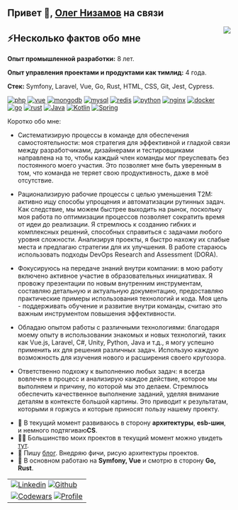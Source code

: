 <h2>Привет 👋, <a href="https://olegnizamov.ru/">Олег Низамов</a> на связи</h2>
<img align="right" src="https://media1.giphy.com/media/13HgwGsXF0aiGY/giphy.gif" />

<h2>⚡️Несколько фактов обо мне</h2>

**Опыт промышленной разработки:** 8 лет.

**Опыт управления проектами и продуктами как тимлид:** 4 года.

**Стек:** Symfony, Laravel, Vue, Go, Rust, HTML, CSS, Git, Jest, Cypress.
<p align="left">
      <a href="#"><img src="https://img.shields.io/badge/php-8993be?style=for-the-badge&logo=php&logoColor=white" alt="php"/></a>
      <a href="#"><img src="https://img.shields.io/badge/vue-42b883?style=for-the-badge&logo=Vue&logoColor=white" alt="vue"/></a>
      <a href="#"><img src="https://img.shields.io/badge/mongodb-049024?style=for-the-badge&logo=mongodb&logoColor=white" alt="mongodb"/></a>
      <a href="#"><img src="https://img.shields.io/badge/mysql-00758F?style=for-the-badge&logo=mysql&logoColor=white" alt="mysql"/></a>
      <a href="#"><img src="https://img.shields.io/badge/redis-D82C20?style=for-the-badge&logo=redis&logoColor=white" alt="redis"/></a>
      <a href="#"><img src="https://img.shields.io/badge/python-4B8BBE?style=for-the-badge&logo=python&logoColor=white" alt="python"/></a>
      <a href="#"><img src="https://img.shields.io/badge/nginx-009900?style=for-the-badge&logo=nginx&logoColor=white" alt="nginx"/></a>
      <a href="#"><img src="https://img.shields.io/badge/docker-039BC6?style=for-the-badge&logo=docker&logoColor=white" alt="docker"/></a>
      <a href="#"><img src="https://img.shields.io/badge/go-69D7E2?style=for-the-badge&logo=go&logoColor=white" alt="go"/></a>
      <a href="#"><img src="https://img.shields.io/badge/rust-000000?style=for-the-badge&logo=rust&logoColor=white" alt="rust"/></a>
      <a href="#"><img src="https://img.shields.io/badge/Java-EF492F?style=for-the-badge&logo=java&logoColor=white" alt="Java"/></a>
      <a href="#"><img src="https://img.shields.io/badge/Kotlin-F88909?&style=for-the-badge&logo=kotlin&logoColor=white" alt="Kotlin"/></a>
      <a href="#"><img src="https://img.shields.io/badge/Spring-6DB33F?style=for-the-badge&logo=spring&logoColor=white" alt="Spring"/></a>
</p>


Коротко обо мне:
- Систематизирую процессы в команде для обеспечения самостоятельности: моя стратегия для эффективной и гладкой связи между разработчиками, дизайнерами и тестировщиками направлена на то, чтобы каждый член команды мог преуспевать без постоянного моего участия. Это позволяет мне быть уверенным в том, что команда не теряет свою продуктивность, даже в моё отсутствие.

- Рационализирую рабочие процессы с целью уменьшения T2M: активно ищу способы упрощения и автоматизации рутинных задач. Как следствие, мы можем быстрее выходить на рынок, поскольку моя работа по оптимизации процессов позволяет сократить время от идеи до реализации. Я стремлюсь к созданию гибких и комплексных решений, способных справиться с задачами любого уровня сложности. Анализируя проекты, я быстро нахожу их слабые места и предлагаю стратегии для их улучшения. В работе стараюсь использовать подходы DevOps Research and Assessment (DORA).

- Фокусируюсь на передаче знаний внутри компании: в мою работу включено активное участие в образовательных инициативах. Я провожу презентации по новым внутренним инструментам, составляю детальную и актуальную документацию, предоставляю практические примеры использования технологий и кода. Моя цель - поддерживать обучение и развитие внутри команды, считаю это важным инструментом повышения эффективности.

- Обладаю опытом работы с различными технологиями: благодаря моему опыту в использовании знакомых и новых технологий, таких как Vue.js, Laravel, C#, Unity, Python, Java и т.д., я могу успешно применить их для решения различных задач. Использую каждую возможность для изучения нового и расширения своего кругозора.

- Ответственно подхожу к выполнению любых задач: я всегда вовлечен в процесс и анализирую каждое действие, которое мы выполняем и причину, по которой мы это делаем. Стремлюсь обеспечить качественное выполнение заданий, уделяя внимание деталям в контексте большой картины. Это приводит к результатам, которыми я горжусь и которые приносят пользу нашему проекту.


<ul>
<li>🧐 В текущий момент развиваюсь в сторону <strong>архитектуры</strong>, <strong>esb-шин</strong>, и немного подтягиваю<strong>CS</strong>.</li>
<li>👨‍💻 Большинство моих проектов в текущий момент можно увидеть <a href="https://github.com/olegnizamov">тут</a>.</li>
<li>📝 Пишу <a href="https://olegnizamov.ru/">блог</a>. Внедряю фичи, рисую архитектуры проектов.</li>
<li>💬 В основном работаю на <strong>Symfony, Vue</strong> и смотрю в сторону <strong>Go, Rust</strong>.</li>
</ul>


<table>
  <tr>
    <td>
      <a href="https://www.linkedin.com/in/olegnizamov"><img src="https://img.shields.io/badge/Oleg%20Nizamov-blue?style=flat&logo=Linkedin&logoColor=white" alt="Linkedin"/></a>
      <a href="https://gitstats.me/olegnizamov"><img src="https://img.shields.io/badge/-olegnizamov-black?style=flat&labelColor=black&logo=github&logoColor=white" alt="Github"/></a>
    </td>
  </tr>
  <tr>
    <td>
      <a href="https://www.codewars.com/users/OlegNizamov"><img src="https://www.codewars.com/users/OlegNizamov/badges/micro" alt="Codewars"/></a>
      <a href="#"><img src="https://komarev.com/ghpvc/?username=OlegNizamov&style=flat" alt="Profile"/></a>
    </td>
  </tr>
</table>
